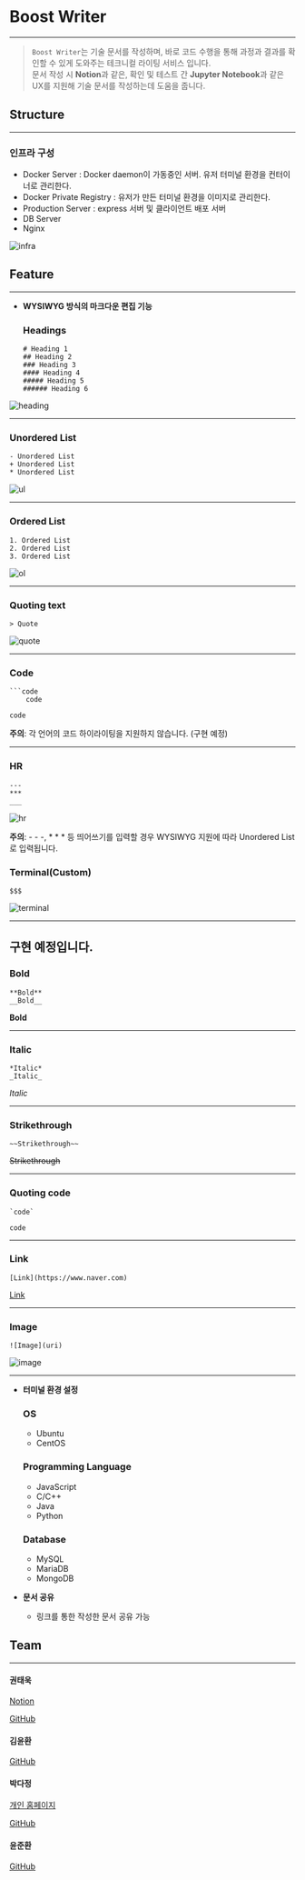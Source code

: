 # Boost Writer

---

> `Boost Writer`는 기술 문서를 작성하며, 바로 코드 수행을 통해 과정과 결과를 확인할 수 있게 도와주는 테크니컬 라이팅 서비스 입니다.  
> 문서 작성 시 **Notion**과 같은, 확인 및 테스트 간 **Jupyter Notebook**과 같은 UX를 지원해 기술 문서를 작성하는데 도움을 줍니다.

## Structure

---

### 인프라 구성

- Docker Server : Docker daemon이 가동중인 서버. 유저 터미널 환경을 컨터이너로 관리한다.
- Docker Private Registry : 유저가 만든 터미널 환경을 이미지로 관리한다.
- Production Server : express 서버 및 클라이언트 배포 서버
- DB Server
- Nginx

![infra](https://user-images.githubusercontent.com/4661295/69394024-2c33e580-0d1e-11ea-8c7a-49cec33aeea7.jpg)

## Feature

---

- **WYSIWYG 방식의 마크다운 편집 기능**

  ### Headings

  ```
  # Heading 1
  ## Heading 2
  ### Heading 3
  #### Heading 4
  ##### Heading 5
  ###### Heading 6
  ```

![heading](https://user-images.githubusercontent.com/46277703/69843494-15a40600-12ab-11ea-85ea-0db75541fbe2.gif)

---

### Unordered List

```
- Unordered List
+ Unordered List
* Unordered List
```

![ul](https://user-images.githubusercontent.com/46277703/69843876-bb0ba980-12ac-11ea-9b4f-b81528f808c1.gif)

---

### Ordered List

```
1. Ordered List
2. Ordered List
3. Ordered List
```

![ol](https://user-images.githubusercontent.com/46277703/69843875-ba731300-12ac-11ea-9cba-554cbdfcb2cb.gif)

---

### Quoting text

```
> Quote
```

![quote](https://user-images.githubusercontent.com/46277703/69843619-b5fa2a80-12ab-11ea-962f-42818cf5e62d.gif)

---

### Code

````
```code
    code
````

```
code
```

**주의**: 각 언어의 코드 하이라이팅을 지원하지 않습니다. (구현 예정)

---

### HR

```
---
***
___
```

![hr](https://user-images.githubusercontent.com/46277703/69843837-81d33980-12ac-11ea-8d49-13c9f6707f90.gif)

**주의**: - - -, \* \* \* 등 띄어쓰기를 입력할 경우 WYSIWYG 지원에 따라 Unordered List로 입력됩니다.

### Terminal(Custom)

```
$$$
```

![terminal](https://user-images.githubusercontent.com/46277703/69843579-8519f580-12ab-11ea-8c3f-bcc1c7b467bd.gif)

---

## **구현 예정입니다.**

### Bold

```
**Bold**
__Bold__
```

**Bold**

---

### Italic

```
*Italic*
_Italic_
```

_Italic_

---

### Strikethrough

```
~~Strikethrough~~
```

~~Strikethrough~~

---

### Quoting code

```
`code`
```

`code`

---

### Link

```
[Link](https://www.naver.com)
```

[Link](uri)

---

### Image

```
![Image](uri)
```

![image](https://recruit.navercorp.com/img/favicon/naver_favicon.ico)

---

- **터미널 환경 설정**

  ### OS

  - Ubuntu
  - CentOS

  ### Programming Language

  - JavaScript
  - C/C++
  - Java
  - Python

  ### Database

  - MySQL
  - MariaDB
  - MongoDB

- **문서 공유**
  - 링크를 통한 작성한 문서 공유 가능

## Team

---

#### 권태욱

[Notion](https://www.notion.so/imurukevol/538cebd586e04ce5ab1c3ee1e5bda02f)

[GitHub](https://github.com/ImuruKevol)

#### 김윤환

[GitHub](https://github.com/DrizzlingCattus)

#### 박다정

[개인 홈페이지](https://dimss.tistory.com/)

[GitHub](https://github.com/dimsssss)

#### 윤준환

[GitHub](https://github.com/RBJH)
